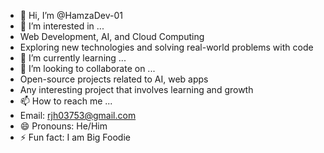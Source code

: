 - 👋 Hi, I’m @HamzaDev-01
- 👀 I’m interested in ...
- Web Development, AI, and Cloud Computing
- Exploring new technologies and solving real-world problems with code
- 🌱 I’m currently learning ...
- 💞️ I’m looking to collaborate on ...
- Open-source projects related to AI, web apps
- Any interesting project that involves learning and growth
- 📫 How to reach me ...
- Email: rjh03753@gmail.com
- 😄 Pronouns: He/Him
- ⚡ Fun fact: I am  Big Foodie

<!---
HamzaDev-01/HamzaDev-01 is a ✨ special ✨ repository because its `README.md` (this file) appears on your GitHub profile.
You can click the Preview link to take a look at your changes.
--->

